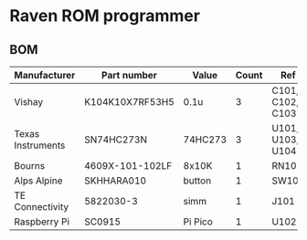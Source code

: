 
# Raven ROM programmer


## BOM

| Manufacturer          | Part number                 | Value       | Count | Ref                                   |
|-----------------------|-----------------------------|-------------|-------|---------------------------------------|
| Vishay                | K104K10X7RF53H5             | 0.1u        | 3     | C101, C102, C103                      |
| Texas Instruments     | SN74HC273N                  | 74HC273     | 3     | U101, U103, U104                      |
| Bourns                | 4609X-101-102LF             | 8x10K       | 1     | RN101                                 |
| Alps Alpine           | SKHHARA010                  | button      | 1     | SW101                                 |
| TE Connectivity       | 5822030-3                   | simm        | 1     | J101                                  |
| Raspberry Pi          | SC0915                      | Pi Pico     | 1     | U102                                  |




